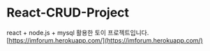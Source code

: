 # React-CRUD-Project

react + node.js + mysql 활용한 토이 프로젝트입니다.
[https://imforum.herokuapp.com/](https://imforum.herokuapp.com/)
